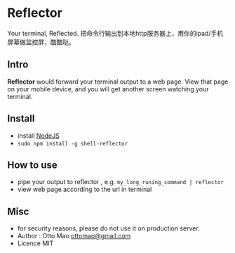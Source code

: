 Reflector
===================
Your terminal, Reflected.
把命令行输出到本地http服务器上，用你的ipad/手机屏幕做监控屏，酷酷哒。


Intro
-------------------
**Reflector** would forward your terminal output to a web page. View that page on your mobile device, and you will get another screen watching your terminal.


Install
-------------------
* install [NodeJS](http://nodejs.org/)
* ``sudo npm install -g shell-reflector``


How to use
-------------------
* pipe your output to reflector , e.g. ``my_long_runing_command | reflector``
* view web page according to the url in terminal


Misc
-------------------
* for security reasons, please do not use it on production server.
* Author : Otto Mao ottomao@gmail.com
* Licence MIT